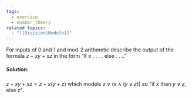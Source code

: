 ```yaml
---
tags:
  - exercise
  - number_theory
related topics:
  - "[[Division|Modulo]]"
---
```

For inputs of $0$ and $1$ and $\operatorname{mod}\ 2$ arithmetic describe the output of the formula $z + xy + xz$ in the form “If $x$ . . . , else . . ..”
##### Solution:
$z + xy + xz = z + x(y + z)$ which models $z \lor \big(x\land (y\lor z)\big)$ so "if $x$ then $y\lor z$, else $z$".